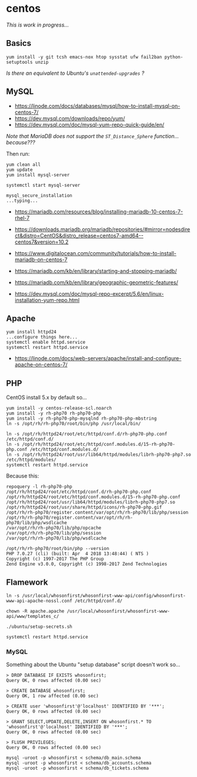 # centos

_This is work in progress..._

## Basics

```
yum install -y git tcsh emacs-nox htop sysstat ufw fail2ban python-setuptools unzip
```

_Is there an equivalent to Ubuntu's `unattended-upgrades` ?_

## MySQL

* https://linode.com/docs/databases/mysql/how-to-install-mysql-on-centos-7/
* https://dev.mysql.com/downloads/repo/yum/
* https://dev.mysql.com/doc/mysql-yum-repo-quick-guide/en/

_Note that MariaDB does not support the `ST_Distance_Sphere` function... because???_

Then run:

```
yum clean all
yum update
yum install mysql-server

systemctl start mysql-server
```

```
mysql_secure_installation
...typing...
```

* https://mariadb.com/resources/blog/installing-mariadb-10-centos-7-rhel-7
* https://downloads.mariadb.org/mariadb/repositories/#mirror=nodesdirect&distro=CentOS&distro_release=centos7-amd64--centos7&version=10.2

* https://www.digitalocean.com/community/tutorials/how-to-install-mariadb-on-centos-7
* https://mariadb.com/kb/en/library/starting-and-stopping-mariadb/
* https://mariadb.com/kb/en/library/geographic-geometric-features/

* https://dev.mysql.com/doc/mysql-repo-excerpt/5.6/en/linux-installation-yum-repo.html

## Apache

```
yum install httpd24
...configure things here...
systemctl enable httpd.service
systemctl restart httpd.service
```

* https://linode.com/docs/web-servers/apache/install-and-configure-apache-on-centos-7/

## PHP

CentOS install 5.x by default so...

```
yum install -y centos-release-scl.noarch
yum install -y rh-php70 rh-php70-php
yum install -y rh-php70-php-mysqlnd rh-php70-php-mbstring
ln -s /opt/rh/rh-php70/root/bin/php /usr/local/bin/

ln -s /opt/rh/httpd24/root/etc/httpd/conf.d/rh-php70-php.conf /etc/httpd/conf.d/
ln -s /opt/rh/httpd24/root/etc/httpd/conf.modules.d/15-rh-php70-php.conf /etc/httpd/conf.modules.d/
ln -s /opt/rh/httpd24/root/usr/lib64/httpd/modules/librh-php70-php7.so /etc/httpd/modules/
systemctl restart httpd.service
```

Because this:

```
repoquery -l rh-php70-php
/opt/rh/httpd24/root/etc/httpd/conf.d/rh-php70-php.conf
/opt/rh/httpd24/root/etc/httpd/conf.modules.d/15-rh-php70-php.conf
/opt/rh/httpd24/root/usr/lib64/httpd/modules/librh-php70-php7.so
/opt/rh/httpd24/root/usr/share/httpd/icons/rh-php70-php.gif
/opt/rh/rh-php70/register.content/var/opt/rh/rh-php70/lib/php/session
/opt/rh/rh-php70/register.content/var/opt/rh/rh-php70/lib/php/wsdlcache
/var/opt/rh/rh-php70/lib/php/opcache
/var/opt/rh/rh-php70/lib/php/session
/var/opt/rh/rh-php70/lib/php/wsdlcache

/opt/rh/rh-php70/root/bin/php --version
PHP 7.0.27 (cli) (built: Apr  4 2018 13:48:44) ( NTS )
Copyright (c) 1997-2017 The PHP Group
Zend Engine v3.0.0, Copyright (c) 1998-2017 Zend Technologies
```

## Flamework

```
ln -s /usr/local/whosonfirst/whosonfirst-www-api/config/whosonfirst-www-api-apache-nossl.conf /etc/httpd/conf.d/

chown -R apache.apache /usr/local/whosonfirst/whosonfirst-www-api/www/templates_c/

./ubuntu/setup-secrets.sh 

systemctl restart httpd.service
```

### MySQL

Something about the Ubuntu "setup database" script doesn't work so...

```
> DROP DATABASE IF EXISTS whosonfirst;
Query OK, 0 rows affected (0.00 sec)

> CREATE DATABASE whosonfirst;
Query OK, 1 row affected (0.00 sec)

> CREATE user 'whosonfirst'@'localhost' IDENTIFIED BY '***';
Query OK, 0 rows affected (0.00 sec)

> GRANT SELECT,UPDATE,DELETE,INSERT ON whosonfirst.* TO 'whosonfirst'@'localhost' IDENTIFIED BY '***';
Query OK, 0 rows affected (0.00 sec)

> FLUSH PRIVILEGES;
Query OK, 0 rows affected (0.00 sec)
```

```
mysql -uroot -p whosonfirst < schema/db_main.schema
mysql -uroot -p whosonfirst < schema/db_accounts.schema
mysql -uroot -p whosonfirst < schema/db_tickets.schema
```